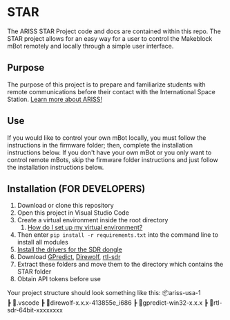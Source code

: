# STAR
The ARISS STAR Project code and docs are contained within this repo.
The STAR project allows for an easy way for a user to control the Makeblock mBot remotely and locally through a simple user interface.

## Purpose ##
The purpose of this project is to prepare and familiarize students with remote communications before their contact with the International Space Station. 
[Learn more about ARISS!](https://www.ariss.org/)

## Use ##
If you would like to control your own mBot locally, you must follow the instructions in the firmware folder; then, complete the installation instructions below.
If you don't have your own mBot or you only want to control remote mBots, skip the firmware folder instructions and just follow the installation instructions below.

## Installation (FOR DEVELOPERS) ##
1. Download or clone this repository
2. Open this project in Visual Studio Code
3. Create a virtual environment inside the root directory
    1. [How do I set up my virtual environment?](https://gist.github.com/MichaelCurrin/3a4d14ba1763b4d6a1884f56a01412b7)
5. Then enter `pip install -r requirements.txt` into the command line to install all modules
6. [Install the drivers for the SDR dongle](https://www.rtl-sdr.com/rtl-sdr-quick-start-guide/)
7. Download [GPredict](https://github.com/csete/gpredict), [Direwolf](https://github.com/wb2osz/direwolf), [rtl-sdr](https://ftp.osmocom.org/binaries/windows/rtl-sdr/)
8. Extract these folders and move them to the directory which contains the STAR folder 
9. Obtain API tokens before use

Your project structure should look something like this:
📦ariss-usa-1\
 ┣ 📂.vscode
 ┣ 📂direwolf-x.x.x-413855e_i686
 ┣ 📂gpredict-win32-x.x.x
 ┣ 📂rtl-sdr-64bit-xxxxxxxx
